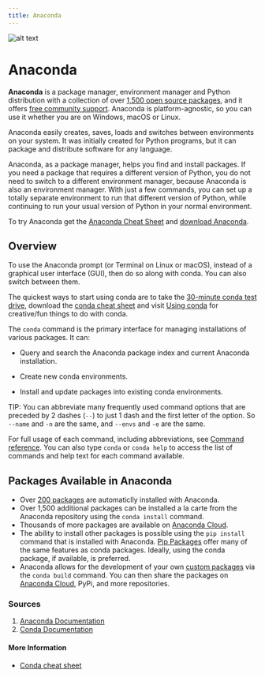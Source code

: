 ```yaml
---
title: Anaconda
---
```


![alt text](https://www.anaconda.com/wp-content/themes/anaconda/images/logo-dark.png)

# Anaconda

**Anaconda** is a package manager, environment manager and Python distribution with a collection of over [1,500 open source packages](https://docs.anaconda.com/anaconda/packages/pkg-docs/), and it offers [free community support](https://groups.google.com/a/anaconda.com/forum/?fromgroups#!forum/anaconda). Anaconda is platform-agnostic, so you can use it whether you are on Windows, macOS or Linux.

Anaconda easily creates, saves, loads and switches between environments on your system. It was initially created for Python programs, but it can package and distribute software for any language.

Anaconda, as a package manager, helps you find and install packages. If you need a package that requires a different version of Python, you do not need to switch to a different environment manager, because Anaconda is also an environment manager. With just a few commands, you can set up a totally separate environment to run that different version of Python, while continuing to run your usual version of Python in your normal environment.

To try Anaconda get the [Anaconda Cheat Sheet](https://docs.anaconda.com/_downloads/Anaconda-Starter-Guide-Cheat-Sheet.pdf) and [download Anaconda](https://www.anaconda.com/downloads).

## Overview

To use the Anaconda prompt (or Terminal on Linux or macOS), instead of a graphical user interface (GUI), then do so along with conda. You can also switch between them.

The quickest ways to start using conda are to take the [30-minute conda test drive](http://conda.pydata.org/docs/test-drive.html), download the [conda cheat sheet](http://conda.pydata.org/docs/_downloads/conda-cheatsheet.pdf) and visit [Using conda](http://conda.pydata.org/docs/using) for creative/fun things to do with conda.

The ``conda`` command is the primary interface for managing
installations of various packages. It can:

* Query and search the Anaconda package index and current
  Anaconda installation.

* Create new conda environments.

* Install and update packages into existing conda environments.

TIP: You can abbreviate many frequently used command options that
are preceded by 2 dashes (``--``) to just 1 dash and the first
letter of the option. So ``--name`` and ``-n`` are the same, and
``--envs`` and ``-e`` are the same.

For full usage of each command, including abbreviations, see
[Command reference](https://conda.io/docs/commands.html).
You can also type ``conda`` or ``conda help`` to access the list of commands and help text for each command available.


## Packages Available in Anaconda
- Over [200 packages](https://docs.anaconda.com/anaconda/packages/pkg-docs/) are automaticlly installed with Anaconda.
- Over 1,500 additional packages can be installed a la carte from the Anaconda repository using the ``conda install`` command.
- Thousands of more packages are available on [Anaconda Cloud](https://anaconda.org/).
- The ability to install other packages is possible using the ``pip install`` command that is installed with Anaconda. [Pip Packages](https://conda.io/docs/user-guide/tasks/manage-pkgs.html#installing-non-conda-packages) offer many of the same features as conda packages. Ideally, using the conda package, if available, is preferred.
- Anaconda allows for the development of your own [custom packages](http://conda.pydata.org/docs/building/build.html) via the ``conda build`` command. You can then share the packages on [Anaconda Cloud](http://anaconda.org/), PyPi, and more repositories.

### Sources
1. [Anaconda Documentation](https://docs.anaconda.com/)
2. [Conda Documentation](https://conda.io/docs/)

#### More Information
- [Conda cheat sheet](https://conda.io/docs/user-guide/cheatsheet.html)
